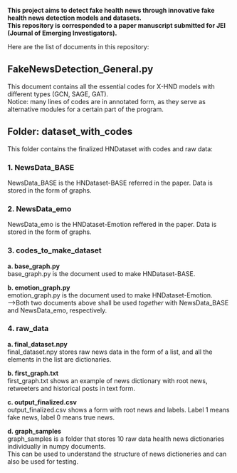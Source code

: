 **This project aims to detect fake health news through innovative fake health news detection models and datasets.**<br>
**This repository is corresponded to a paper manuscript submitted for JEI (Journal of Emerging Investigators).**

Here are the list of documents in this repository:

## FakeNewsDetection_General.py

This document contains all the essential codes for X-HND models with different types (GCN, SAGE, GAT).<br>
Notice: many lines of codes are in annotated form, as they serve as alternative modules for a certain part of the program.

## Folder: dataset_with_codes

This folder contains the finalized HNDataset with codes and raw data:
  ### 1. NewsData_BASE
  NewsData_BASE is the HNDataset-BASE referred in the paper. Data is stored in the form of graphs.<br>
  ### 2. NewsData_emo
  NewsData_emo is the HNDataset-Emotion reffered in the paper. Data is stored in the form of graphs.<br>
  ### 3. codes_to_make_dataset
    
  **a. base_graph.py**<br>
    base_graph.py is the document used to make HNDataset-BASE.
    
  **b. emotion_graph.py**<br>
    emotion_graph.py is the document used to make HNDataset-Emotion.<br>
    -->Both two documents above shall be used *together* with NewsData_BASE and NewsData_emo, respectively.
  
  ### 4. raw_data
  **a. final_dataset.npy**<br>
    final_dataset.npy stores raw news data in the form of a list, and all the elements in the list are dictionaries.<br>
  
  **b. first_graph.txt**<br>
    first_graph.txt shows an example of news dictionary with root news, retweeters and historical posts in text form.<br>
  
  **c. output_finalized.csv**<br>
    output_finalized.csv shows a form with root news and labels. Label 1 means fake news, label 0 means true news.<br>
 
  **d. graph_samples**<br>
    graph_samples is a folder that stores 10 raw data health news dictionaries individually in numpy documents.<br>
    This can be used to understand the structure of news dictioneries and can also be used for testing.<br>
     
